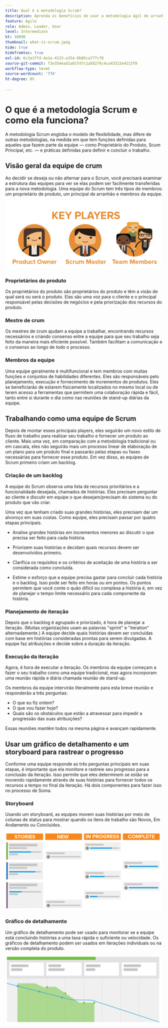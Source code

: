 ```yaml
---
title: Qual é a metodologia Scrum?
description: Aprenda os benefícios de usar a metodologia ágil de arranhão.
feature: Agile
role: Admin, Leader, User
level: Intermediate
kt: 10890
thumbnail: what-is-scrum.jpeg
hide: true
hidefromtoc: true
exl-id: 6c3a1ffd-4e1e-4133-a354-0b05ca777cf8
source-git-commit: f3e354ead1a01fd7c1a58276c4ca43322e4213f0
workflow-type: tm+mt
source-wordcount: '774'
ht-degree: 0%

---
```


# O que é a metodologia Scrum e como ela funciona?

A metodologia Scrum engloba o modelo de flexibilidade, mas difere de outras metodologias, na medida em que tem funções definidas para aqueles que fazem parte da equipe — como Proprietário do Produto, Scum Principal, etc. — e práticas definidas para definir e concluir o trabalho.

## Visão geral da equipe de crum

Ao decidir se deseja ou não alternar para o Scrum, você precisará examinar a estrutura das equipes para ver se elas podem ser facilmente transferidas para a nova metodologia. Uma equipe do Scrum tem três tipos de membros: um proprietário de produto, um principal de arranhão e membros da equipe.

![Membros da equipe de sincronização](assets/scrumteammembers-01.png)

### Proprietários do produto

Os proprietários do produto são proprietários do produto e têm a visão de qual será ou será o produto. Elas são uma voz para o cliente e o principal responsável pelas decisões de negócios e pela priorização dos recursos do produto.


### Mestre de crum

Os mestres de crum ajudam a equipe a trabalhar, encontrando recursos necessários e criando consenso entre a equipe para que seu trabalho seja feito da maneira mais eficiente possível. Também facilitam a comunicação e o consenso ao longo de todo o processo.


### Membros da equipe

Uma equipe geralmente é multifuncional e tem membros com muitas funções e conjuntos de habilidades diferentes. Eles são responsáveis pelo planejamento, execução e fornecimento de incrementos de produtos. Eles se beneficiarão de estarem fisicamente localizados no mesmo local ou de terem acesso a ferramentas que permitem uma colaboração rápida e fácil, tanto entre si durante o dia como nas reuniões de stand-up diárias da equipe.


## Trabalhando como uma equipe de Scrum

Depois de montar esses principais players, eles seguirão um novo estilo de fluxo de trabalho para realizar seu trabalho e fornecer um produto ao cliente. Mais uma vez, em comparação com a metodologia tradicional ou em cascata, eles não seguirão mais um processo linear de elaboração de um plano para um produto final e passarão pelas etapas ou fases necessárias para fornecer esse produto. Em vez disso, as equipes de Scrum primeiro criam um backlog.



### Criação de um backlog

A equipe do Scrum observa uma lista de recursos prioritários e a funcionalidade desejada, chamados de histórias. Eles precisam perguntar ao cliente e discutir em equipe o que desejam/precisam do sistema ou do produto que vão criar.


Uma vez que tenham criado suas grandes histórias, eles precisam dar um alvoroço em suas costas. Como equipe, eles precisam passar por quatro etapas principais.


* Analise grandes histórias em incrementos menores ao discutir o que precisa ser feito para cada história.

* Priorizem suas histórias e decidam quais recursos devem ser desenvolvidos primeiro.

* Clarifica os requisitos e os critérios de aceitação de uma história a ser considerada como concluída.

* Estime o esforço que a equipe precisa gastar para concluir cada história e o backlog. Isso pode ser feito em horas ou em pontos. Os pontos permitem que você conte o quão difícil ou complexa a história é, em vez de planejar o tempo limite necessário para cada componente da história.


### Planejamento de iteração

Depois que o backlog é agrupado e priorizado, é hora de planejar a iteração. (Muitas organizações usam as palavras &quot;sprint&quot; e &quot;iteration&quot; alternadamente.) A equipe decide quais histórias devem ser concluídas com base em histórias consideradas prontas para serem divulgadas. A equipe faz atribuições e decide sobre a duração da iteração.



### Execução da iteração

Agora, é hora de executar a iteração. Os membros da equipe começam a fazer o seu trabalho como uma equipe tradicional, mas agora incorporam uma reunião rápida e diária chamada reunião de stand-up.

Os membros da equipe intervirão literalmente para esta breve reunião e responderão a três perguntas:

* O que eu fiz ontem?
* O que vou fazer hoje?
* Quais são os obstáculos que estão a atravessar para impedir a progressão das suas atribuições?


Essas reuniões mantêm todos na mesma página e avançam rapidamente.



## Usar um gráfico de detalhamento e um storyboard para rastrear o progresso

Conforme uma equipe responde as três perguntas principais em suas etapas, é importante que ela monitore e rastreie seu progresso para a conclusão da iteração. Isso permite que eles determinem se estão se movendo rapidamente através de suas histórias para fornecer todos os recursos a tempo no final da iteração. Há dois componentes para fazer isso no processo de Soma.


### Storyboard

Usando um storyboard, as equipes movem suas histórias por meio de colunas de status para mostrar quando os itens de trabalho são Novos, Em Andamento ou Concluídos.

![Storyboard](assets/storyboard-01.png)


### Gráfico de detalhamento

Um gráfico de detalhamento pode ser usado para monitorar se a equipe está concluindo histórias a uma taxa rápida o suficiente ou velocidade. Os gráficos de detalhamento podem ser usados em iterações individuais ou na versão completa do produto.

![Gráfico de detalhamento](assets/burndown-01.png)
